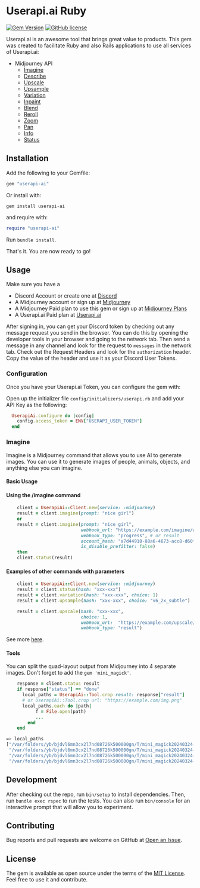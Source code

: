 # Userapi.ai Ruby

[![Gem Version](https://badge.fury.io/rb/userapi-ai.svg)](https://badge.fury.io/rb/userapi-ai)
[![GitHub license](https://img.shields.io/badge/license-MIT-blue.svg)](https://github.com/neonix20b/userapi-ai/blob/main/LICENSE.txt)

Userapi.ai is an awesome tool that brings great value to products.
This gem was created to facilitate Ruby and also Rails applications to use all services of Userapi.ai:
  - Midjourney API
      - [Imagine](https://www.notion.so/Midjourney-userapi-ai-doc-en-119680339b0a47e2ba6ae467eca58142?pvs=21)
      - [Describe](https://www.notion.so/Midjourney-userapi-ai-doc-en-119680339b0a47e2ba6ae467eca58142?pvs=21)
      - [Upscale](https://www.notion.so/Midjourney-userapi-ai-doc-en-119680339b0a47e2ba6ae467eca58142?pvs=21)
      - [Upsample](https://www.notion.so/Midjourney-userapi-ai-doc-en-119680339b0a47e2ba6ae467eca58142?pvs=21)
      - [Variation](https://www.notion.so/Midjourney-userapi-ai-doc-en-119680339b0a47e2ba6ae467eca58142?pvs=21)
      - [Inpaint](https://www.notion.so/Midjourney-userapi-ai-doc-en-119680339b0a47e2ba6ae467eca58142?pvs=21)
      - [Blend](https://www.notion.so/Midjourney-userapi-ai-doc-en-119680339b0a47e2ba6ae467eca58142?pvs=21)
      - [Reroll](https://www.notion.so/Midjourney-userapi-ai-doc-en-119680339b0a47e2ba6ae467eca58142?pvs=21)
      - [Zoom](https://www.notion.so/Midjourney-userapi-ai-doc-en-119680339b0a47e2ba6ae467eca58142?pvs=21)
      - [Pan](https://www.notion.so/Midjourney-userapi-ai-doc-en-119680339b0a47e2ba6ae467eca58142?pvs=21)
      - [Info](https://www.notion.so/Midjourney-userapi-ai-doc-en-119680339b0a47e2ba6ae467eca58142?pvs=21)
      - [Status](https://www.notion.so/Midjourney-userapi-ai-doc-en-119680339b0a47e2ba6ae467eca58142?pvs=21)

## Installation

Add the following to your Gemfile:

```ruby
gem "userapi-ai"
```

Or install with:

```shell
gem install userapi-ai
```

and require with:

```ruby
require "userapi-ai"
```

Run `bundle install`.

That's it. You are now ready to go!

## Usage

Make sure you have a
  - Discord Account or create one at [Discord](https://discord.com)
  - A Midjourney account or sign up at [Midjourney](https://www.midjourney.com)
  - A Midjourney Paid plan to use this gem or sign up at [Midjourney Plans](https://www.midjourney.com/account/)
  - A Userapi.ai Paid plan at [Userapi.ai](https://userapi.ai/)

After signing in, you can get your Discord token by checking out any message request you send in the browser.
You can do this by opening the developer tools in your browser and going to the network tab.
Then send a message in any channel and look for the request to `messages` in the network tab.
Check out the Request Headers and look for the `authorization` header. Copy the value of the header and use it as your Discord User Tokens.

### Configuration

Once you have your Userapi.ai Token, you can configure the gem with:

Open up the initializer file `config/initializers/userapi.rb` and add your API Key as the following:

```ruby
  UserapiAi.configure do |config|
    config.access_token = ENV["USERAPI_USER_TOKEN"]
  end
```

### Imagine

Imagine is a Midjourney command that allows you to use AI to generate images.
You can use it to generate images of people, animals, objects, and anything else you can imagine.

#### Basic Usage

#### Using the /imagine command

```ruby
    client = UserapiAi::Client.new(service: :midjourney)
    result = client.imagine(prompt: "nice girl")
    or
    result = client.imagine(prompt: "nice girl",
                            webhook_url: "https://example.com/imagine/webhook-url",
                            webhook_type: "progress", # or result
                            account_hash: "a7d44910-88a6-4673-acc8-d60ffc3479a6",
                            is_disable_prefilter: false)
    then
    client.status(result)
```

#### Examples of other commands with parameters

```ruby
    client = UserapiAi::Client.new(service: :midjourney)
    result = client.status(hash: "xxx-xxx")
    result = client.variation(hash: "xxx-xxx", choice: 1)
    result = client.upsample(hash: "xxx-xxx", choice: "v6_2x_subtle")

    result = client.upscale(hash: "xxx-xxx", 
                            choice: 1,
                            webhook_url:  "https://example.com/upscale/webhook-url",
                            webhook_type: "result")
```
See more [here](https://butternut-saffron-e5e.notion.site/Midjourney-userapi-ai-doc-en-119680339b0a47e2ba6ae467eca58142#9abe719bb58948039acb5f0a6aee8947).

#### Tools

You can split the quad-layout output from Midjourney into 4 separate images. Don't forget to add the `gem 'mini_magick'`.

```ruby
    response = client.status result
    if response["status"] == "done"
      local_paths = UserapiAi::Tool.crop result: response["result"] 
      # or UserapiAi::Tool.crop url: "https://example.com/img.png"
      local_paths.each do |path|
           f = File.open(path)
           ...
        end
    end
```

```bash
=> local_paths
["/var/folders/yb/bjdvl6mn3cx2l7nd08726k500000gn/T/mini_magick20240324-73984-31zmkb-0.png",
 "/var/folders/yb/bjdvl6mn3cx2l7nd08726k500000gn/T/mini_magick20240324-73984-31zmkb-1.png",
 "/var/folders/yb/bjdvl6mn3cx2l7nd08726k500000gn/T/mini_magick20240324-73984-31zmkb-2.png",
 "/var/folders/yb/bjdvl6mn3cx2l7nd08726k500000gn/T/mini_magick20240324-73984-31zmkb-3.png"]
```

## Development

After checking out the repo, run `bin/setup` to install dependencies. Then, run `bundle exec rspec` to run the tests.
You can also run `bin/console` for an interactive prompt that will allow you to experiment.

## Contributing

Bug reports and pull requests are welcome on GitHub at [Open an Issue](https://github.com/neonix20b/userapi-ai).

## License

The gem is available as open source under the terms of the [MIT License](https://opensource.org/licenses/MIT).
Feel free to use it and contribute.
